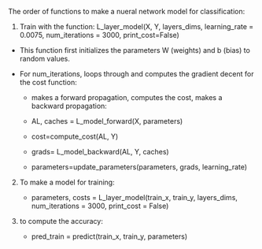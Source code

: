 The order of functions to make a nueral network model for classification:

1) Train with the function: L_layer_model(X, Y, layers_dims, learning_rate = 0.0075, num_iterations = 3000, print_cost=False)
  - This function first initializes the parameters W (weights) and b (bias) to random values.
  
  - For num_iterations, loops through and computes the gradient decent for the cost function:
    - makes a forward propagation, computes the cost, makes a backward propagation:
  
    - AL, caches = L_model_forward(X, parameters)
    - cost=compute_cost(AL, Y)
    - grads= L_model_backward(AL, Y, caches)
    - parameters=update_parameters(parameters, grads, learning_rate)
  
2) To make a model for training:
    - parameters, costs = L_layer_model(train_x, train_y, layers_dims, num_iterations = 3000, print_cost = False)
    
3) to compute the accuracy:
    - pred_train = predict(train_x, train_y, parameters)
  
